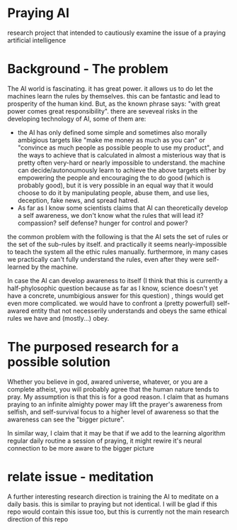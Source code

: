 # Praying AI
research project that intended to cautiously examine the issue of a praying artificial intelligence

# Background - The problem
The AI world is fascinating. it has great power. it allows us to do let the machines learn the rules by themselves. this can be fantastic and lead to prosperity of the human kind. 
But, as the known phrase says: "with great power comes great responsibility". there are seveveal risks in the developing technology of AI, some of them are:
* the AI has only defined some simple and sometimes also morally ambigious targets like "make me money as much as you can" or "convince as much people as possible people to use my product", and the ways to achieve that is calculated in almost a misterious way that is pretty often very-hard or nearly impossible to understand. the machine can decide/autonoumously learn to achieve the above targets either by empowering the people and encouraging the to do good (which is probably good), but it is very possible in an equal way that it would choose to do it by manipulating people, abuse them, and use lies, deception, fake news, and  spread hatred.
* As far as I know some scientists claims that AI can theoretically develop a self awareness, we don't know what the rules that will lead it? compassion? self defense? hunger for control and power?

the common problem with the following is that the AI sets the set of rules or the set of the sub-rules by itself.
and practically it seems nearly-impossible to teach the system all the ethic rules manually.
furthermore, in many cases we practically can't fully understand the rules, even after they were self-learned by the machine. 

In case the AI can develop awareness to itself (I think that this is currently a half-phylosophic question because as far as I know, science doesn't yet have a concrete, unumbigious answer for this question) , things would get even more complicated. we would have to confront a (pretty powerfull) self-awared entity that not necesserily understands and obeys the same ethical rules we have and (mostly...) obey.

# The purposed research for a possible solution
Whether you believe in god, awared universe, whatever, or you are a complete atheist, you will probably agree that the human nature tends to pray.
My assumption is that this is for a good reason. I claim that as humans praying to an infinite almighty power may lift  the prayer's awareness from selfish, and self-survival focus to a higher level of awareness so that the awareness can see the "bigger picture".

In similar way, I claim that it may be that if we add to the learning algorithm regular daily routine a session of praying,  it might rewire it's neural connection to be more aware to the bigger picture

# relate issue - meditation
A further interesting research direction is training the AI to meditate on a daily basis. this is similar to praying but not identical. I will be glad if this repo would contain this issue too, but this is currently not the main research direction of this repo
